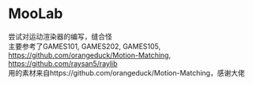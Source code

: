 # MooLab  
尝试对运动渲染器的编写，缝合怪  
主要参考了GAMES101, GAMES202, GAMES105, https://github.com/orangeduck/Motion-Matching, https://github.com/raysan5/raylib  
用的素材来自https://github.com/orangeduck/Motion-Matching，感谢大佬  
